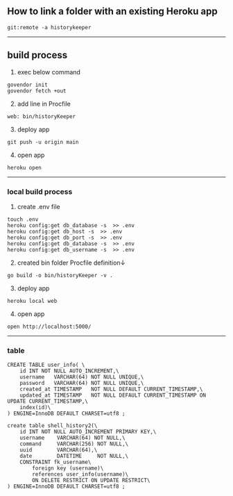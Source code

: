 ## How to link a folder with an existing Heroku app
```
git:remote -a historykeeper
```
----------------------------

## build process
1. exec below command
```
govendor init
govendor fetch +out
```
2. add line in Procfile
```
web: bin/historyKeeper
```
3. deploy app
```
git push -u origin main
```
4. open app
```
heroku open
```
----------------------------

### local build process

1. create .env file
```
touch .env
heroku config:get db_database -s  >> .env
heroku config:get db_host -s  >> .env
heroku config:get db_port -s  >> .env
heroku config:get db_database -s  >> .env
heroku config:get db_username -s  >> .env
```
2. created bin folder Procfile definition↓
```
go build -o bin/historyKeeper -v .
```
3. deploy app
```
heroku local web
```
4. open app
```
open http://localhost:5000/
```

----------------------------

### table
```
CREATE TABLE user_info( \
    id INT NOT NULL AUTO_INCREMENT,\
    username   VARCHAR(64) NOT NULL UNIQUE,\
    password   VARCHAR(64) NOT NULL UNIQUE,\
    created_at TIMESTAMP   NOT NULL DEFAULT CURRENT_TIMESTAMP,\
    updated_at TIMESTAMP   NOT NULL DEFAULT CURRENT_TIMESTAMP ON UPDATE CURRENT_TIMESTAMP,\
    index(id)\
) ENGINE=InnoDB DEFAULT CHARSET=utf8 ;
```

```
create table shell_history2(\
    id INT NOT NULL AUTO_INCREMENT PRIMARY KEY,\
    username    VARCHAR(64) NOT NULL,\
    command     VARCHAR(256) NOT NULL,\
    uuid        VARCHAR(64),\
    date        DATETIME     NOT NULL,\
    CONSTRAINT fk_username\
        foreign key (username)\
        references user_info(username)\
        ON DELETE RESTRICT ON UPDATE RESTRICT\
) ENGINE=InnoDB DEFAULT CHARSET=utf8 ;
```
